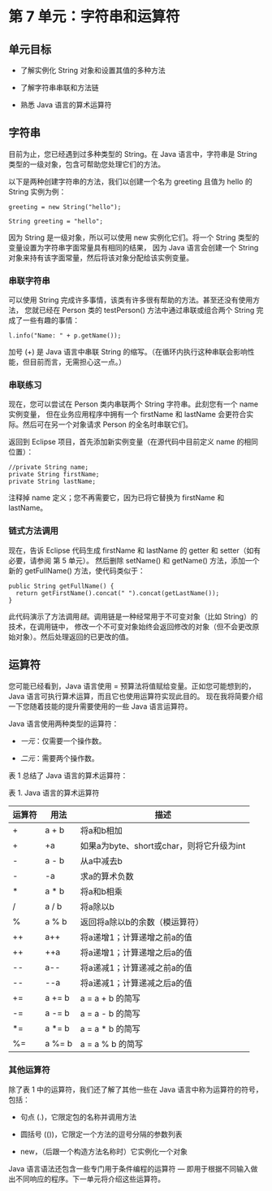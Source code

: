 # 第 7 单元：字符串和运算符

## 单元目标

* 了解实例化 String 对象和设置其值的多种方法

* 了解字符串串联和方法链

* 熟悉 Java 语言的算术运算符

## 字符串

目前为止，您已经遇到过多种类型的 String。在 Java 语言中，字符串是 String 类型的一级对象，包含可帮助您处理它们的方法。

以下是两种创建字符串的方法，我们以创建一个名为 greeting 且值为 hello 的 String 实例为例：

```
greeting = new String("hello");

String greeting = "hello";
```

因为 String 是一级对象，所以可以使用 new 实例化它们。将一个 String 类型的变量设置为字符串字面常量具有相同的结果，
因为 Java 语言会创建一个 String 对象来持有该字面常量，然后将该对象分配给该实例变量。

### 串联字符串

可以使用 String 完成许多事情，该类有许多很有帮助的方法。甚至还没有使用方法，
您就已经在 Person 类的 testPerson() 方法中通过串联或组合两个 String 完成了一些有趣的事情：

```
l.info("Name: " + p.getName());
```

加号 (+) 是 Java 语言中串联 String 的缩写。（在循环内执行这种串联会影响性能，但目前而言，无需担心这一点。）

### 串联练习

现在，您可以尝试在 Person 类内串联两个 String 字符串。此刻您有一个 name 实例变量，
但在业务应用程序中拥有一个 firstName 和 lastName 会更符合实际。然后可在另一个对象请求 Person 的全名时串联它们。 

返回到 Eclipse 项目，首先添加新实例变量（在源代码中目前定义 name 的相同位置）：

```
//private String name;
private String firstName;
private String lastName;
```

注释掉 name 定义；您不再需要它，因为已将它替换为 firstName 和 lastName。

### 链式方法调用

现在，告诉 Eclipse 代码生成 firstName 和 lastName 的 getter 和 setter（如有必要，请参阅 第 5 单元）。
然后删除 setName() 和 getName() 方法，添加一个新的 getFullName() 方法，使代码类似于：

```
public String getFullName() {
  return getFirstName().concat(" ").concat(getLastName());
}
```

此代码演示了方法调用*链*。调用链是一种经常用于不可变对象（比如 String）的技术，在调用链中，
修改一个不可变对象始终会返回修改的对象（但不会更改原始对象）。然后处理返回的已更改的值。

## 运算符

您可能已经看到，Java 语言使用 = 预算法将值赋给变量。正如您可能想到的，Java 语言可执行算术运算，而且它也使用运算符实现此目的。
现在我将简要介绍一下您随着技能的提升需要使用的一些 Java 语言运算符。

Java 语言使用两种类型的运算符：

* *一元*：仅需要一个操作数。

* *二元*：需要两个操作数。

表 1 总结了 Java 语言的算术运算符：

表 1. Java 语言的算术运算符

| 运算符 | 用法 | 描述 |
| ------ | ------ | ------ |
| + | a + b | 将a和b相加 |
| + | +a | 如果a为byte、short或char，则将它升级为int |
| - | a - b | 从a中减去b |
| - | -a | 求a的算术负数 |
| * | a * b | 将a和b相乘 |
| / | a / b | 将a除以b |
| % | a % b | 返回将a除以b的余数（模运算符） |
| ++ | a++ | 将a递增1；计算递增之前a的值 |
| ++ | ++a | 将a递增1；计算递增之后a的值 |
| -- | a-- | 将a递减1；计算递减之前a的值 |
| -- | --a | 将a递减1；计算递减之后a的值 |
| += | a += b | a = a + b 的简写 |
| -= | a -= b | a = a - b 的简写 |
| *= | a *= b | a = a * b 的简写 |
| %= | a %= b | a = a % b 的简写 |

### 其他运算符

除了表 1 中的运算符，我们还了解了其他一些在 Java 语言中称为运算符的符号，包括：

* 句点 (.)，它限定包的名称并调用方法

* 圆括号 (())，它限定一个方法的逗号分隔的参数列表

* new，（后跟一个构造方法名称时）它实例化一个对象

Java 语言语法还包含一些专门用于条件编程的运算符 — 即用于根据不同输入做出不同响应的程序。下一单元将介绍这些运算符。









































